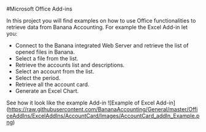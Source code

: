 #Microsoft Office Add-ins

In this project you will find examples on how to use Office functionalities to retrieve data from Banana Accounting. 
For example the Excel Add-in let you:
* Connect to the Banana integrated Web Server and retrieve the list of opened files in Banana.
* Select a file from the list.
* Retrieve the accounts list and descriptions.
* Select an account from the list.
* Select the period.
* Retrieve all the account card. 
* Generate an Excel Chart.

See how it look like the example Add-in 
![Example of Excel Add-in] (https://raw.githubusercontent.com/BananaAccounting/General/master/OfficeAddIns/ExcelAddIns/AccountCard/Images/AccountCard_addIn_Example.png)




